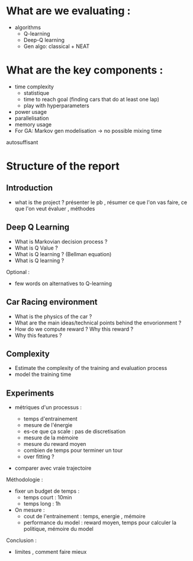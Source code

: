 # What are we evaluating : 
- algorithms 
    - Q-learning
    - Deep-Q learning
    - Gen algo: classical + NEAT

# What are the key components :
- time complexity
    - statistique
    - time to reach goal (finding cars that do at least one lap)
    - play with hyperparameters
- power usage 
- parallelisation 
- memory usage
- For GA: Markov gen modelisation -> no possible mixing time


autosuffisant 


# Structure of the report 

## Introduction 
- what is the project ?
présenter le pb , résumer ce que l'on vas faire, ce que l'on veut évaluer , méthodes

## Deep Q Learning 
- What is Markovian decision process ?
- What is Q Value ? 
- What is Q learning ? (Bellman equation) 
- What is Q learning ?

Optional :
- few words on alternatives to Q-learning 

## Car Racing environment 
- What is the physics of the car ?
- What are the main ideas/technical points behind the envorionment ?
- How do we compute reward ? Why this reward ?
- Why this features ?

## Complexity
- Estimate the complexity of the training and evaluation process
- model the training time 

## Experiments

- métriques d'un processus :
    - temps d'entrainement 
    - mesure de l'énergie 
    - es-ce que ça scale : pas de discretisation
    - mesure de la mémoire 
    - mesure du reward moyen
    - combien de temps pour terminer un tour 
    - over fitting ?

- comparer avec vraie trajectoire 

Méthodologie :
- fixer un budget de temps :
    - temps court : 10min
    - temps long : 1h
- On mesure : 
    - cout de l'entrainement : temps, energie , mémoire
    - performance du model : reward moyen, temps pour calculer la politique, mémoire du model 



Conclusion :
- limites , comment faire mieux 
